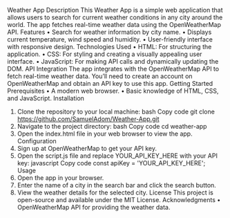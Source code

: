 Weather App
Description
This Weather App is a simple web application that allows users to search for current weather conditions in any city around the world. The app fetches real-time weather data using the OpenWeatherMap API.
Features
•	Search for weather information by city name.
•	Displays current temperature, wind speed and humidity.
•	User-friendly interface with responsive design.
Technologies Used
•	HTML: For structuring the application.
•	CSS: For styling and creating a visually appealing user interface.
•	JavaScript: For making API calls and dynamically updating the DOM.
API Integration
The app integrates with the OpenWeatherMap API to fetch real-time weather data. You’ll need to create an account on OpenWeatherMap and obtain an API key to use this app.
Getting Started
Prerequisites
•	A modern web browser.
•	Basic knowledge of HTML, CSS, and JavaScript.
Installation
1.	Clone the repository to your local machine:
bash
Copy code
git clone https://github.com/SamuelAdom/Weather-App.git  
2.	Navigate to the project directory:
bash
Copy code
cd weather-app  
3.	Open the index.html file in your web browser to view the app.
Configuration
1.	Sign up at OpenWeatherMap to get your API key.
2.	Open the script.js file and replace YOUR_API_KEY_HERE with your API key:
javascript
Copy code
const apiKey = 'YOUR_API_KEY_HERE';  
Usage
1.	Open the app in your browser.
2.	Enter the name of a city in the search bar and click the search button.
3.	View the weather details for the selected city.
License
This project is open-source and available under the MIT License.
Acknowledgments
•	OpenWeatherMap API for providing the weather data.


